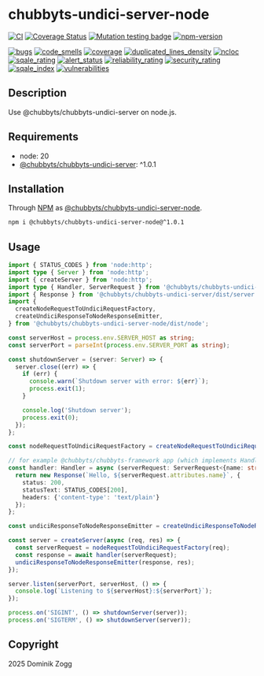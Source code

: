 # chubbyts-undici-server-node

[![CI](https://github.com/chubbyts/chubbyts-undici-server-node/workflows/CI/badge.svg?branch=master)](https://github.com/chubbyts/chubbyts-undici-server-node/actions?query=workflow%3ACI)
[![Coverage Status](https://coveralls.io/repos/github/chubbyts/chubbyts-undici-server-node/badge.svg?branch=master)](https://coveralls.io/github/chubbyts/chubbyts-undici-server-node?branch=master)
[![Mutation testing badge](https://img.shields.io/endpoint?style=flat&url=https%3A%2F%2Fbadge-api.stryker-mutator.io%2Fgithub.com%2Fchubbyts%2Fchubbyts-undici-server-node%2Fmaster)](https://dashboard.stryker-mutator.io/reports/github.com/chubbyts/chubbyts-undici-server-node/master)
[![npm-version](https://img.shields.io/npm/v/@chubbyts/chubbyts-undici-server-node.svg)](https://www.npmjs.com/package/@chubbyts/chubbyts-undici-server-node)

[![bugs](https://sonarcloud.io/api/project_badges/measure?project=chubbyts_chubbyts-undici-server-node&metric=bugs)](https://sonarcloud.io/dashboard?id=chubbyts_chubbyts-undici-server-node)
[![code_smells](https://sonarcloud.io/api/project_badges/measure?project=chubbyts_chubbyts-undici-server-node&metric=code_smells)](https://sonarcloud.io/dashboard?id=chubbyts_chubbyts-undici-server-node)
[![coverage](https://sonarcloud.io/api/project_badges/measure?project=chubbyts_chubbyts-undici-server-node&metric=coverage)](https://sonarcloud.io/dashboard?id=chubbyts_chubbyts-undici-server-node)
[![duplicated_lines_density](https://sonarcloud.io/api/project_badges/measure?project=chubbyts_chubbyts-undici-server-node&metric=duplicated_lines_density)](https://sonarcloud.io/dashboard?id=chubbyts_chubbyts-undici-server-node)
[![ncloc](https://sonarcloud.io/api/project_badges/measure?project=chubbyts_chubbyts-undici-server-node&metric=ncloc)](https://sonarcloud.io/dashboard?id=chubbyts_chubbyts-undici-server-node)
[![sqale_rating](https://sonarcloud.io/api/project_badges/measure?project=chubbyts_chubbyts-undici-server-node&metric=sqale_rating)](https://sonarcloud.io/dashboard?id=chubbyts_chubbyts-undici-server-node)
[![alert_status](https://sonarcloud.io/api/project_badges/measure?project=chubbyts_chubbyts-undici-server-node&metric=alert_status)](https://sonarcloud.io/dashboard?id=chubbyts_chubbyts-undici-server-node)
[![reliability_rating](https://sonarcloud.io/api/project_badges/measure?project=chubbyts_chubbyts-undici-server-node&metric=reliability_rating)](https://sonarcloud.io/dashboard?id=chubbyts_chubbyts-undici-server-node)
[![security_rating](https://sonarcloud.io/api/project_badges/measure?project=chubbyts_chubbyts-undici-server-node&metric=security_rating)](https://sonarcloud.io/dashboard?id=chubbyts_chubbyts-undici-server-node)
[![sqale_index](https://sonarcloud.io/api/project_badges/measure?project=chubbyts_chubbyts-undici-server-node&metric=sqale_index)](https://sonarcloud.io/dashboard?id=chubbyts_chubbyts-undici-server-node)
[![vulnerabilities](https://sonarcloud.io/api/project_badges/measure?project=chubbyts_chubbyts-undici-server-node&metric=vulnerabilities)](https://sonarcloud.io/dashboard?id=chubbyts_chubbyts-undici-server-node)

## Description

Use @chubbyts/chubbyts-undici-server on node.js.

## Requirements

 * node: 20
 * [@chubbyts/chubbyts-undici-server][2]: ^1.0.1

## Installation

Through [NPM](https://www.npmjs.com) as [@chubbyts/chubbyts-undici-server-node][1].

```sh
npm i @chubbyts/chubbyts-undici-server-node@^1.0.1
```

## Usage

```ts
import { STATUS_CODES } from 'node:http';
import type { Server } from 'node:http';
import { createServer } from 'node:http';
import type { Handler, ServerRequest } from '@chubbyts/chubbyts-undici-server/dist/server';
import { Response } from '@chubbyts/chubbyts-undici-server/dist/server';
import {
  createNodeRequestToUndiciRequestFactory,
  createUndiciResponseToNodeResponseEmitter,
} from '@chubbyts/chubbyts-undici-server-node/dist/node';

const serverHost = process.env.SERVER_HOST as string;
const serverPort = parseInt(process.env.SERVER_PORT as string);

const shutdownServer = (server: Server) => {
  server.close((err) => {
    if (err) {
      console.warn(`Shutdown server with error: ${err}`);
      process.exit(1);
    }

    console.log('Shutdown server');
    process.exit(0);
  });
};

const nodeRequestToUndiciRequestFactory = createNodeRequestToUndiciRequestFactory('https://example.com');

// for example @chubbyts/chubbyts-framework app (which implements Handler)
const handler: Handler = async (serverRequest: ServerRequest<{name: string}>): Promise<Response> => {
  return new Response(`Hello, ${serverRequest.attributes.name}`, {
    status: 200,
    statusText: STATUS_CODES[200],
    headers: {'content-type': 'text/plain'}
  });
};

const undiciResponseToNodeResponseEmitter = createUndiciResponseToNodeResponseEmitter();

const server = createServer(async (req, res) => {
  const serverRequest = nodeRequestToUndiciRequestFactory(req);
  const response = await handler(serverRequest);
  undiciResponseToNodeResponseEmitter(response, res);
});

server.listen(serverPort, serverHost, () => {
  console.log(`Listening to ${serverHost}:${serverPort}`);
});

process.on('SIGINT', () => shutdownServer(server));
process.on('SIGTERM', () => shutdownServer(server));
```

## Copyright

2025 Dominik Zogg

[1]: https://www.npmjs.com/package/@chubbyts/chubbyts-undici-server-node
[2]: https://www.npmjs.com/package/@chubbyts/chubbyts-undici-server
